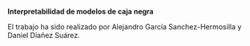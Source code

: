 **Interpretabilidad de modelos de caja negra**

El trabajo ha sido realizado por Alejandro García Sanchez-Hermosilla y Daniel Diañez Suárez.

